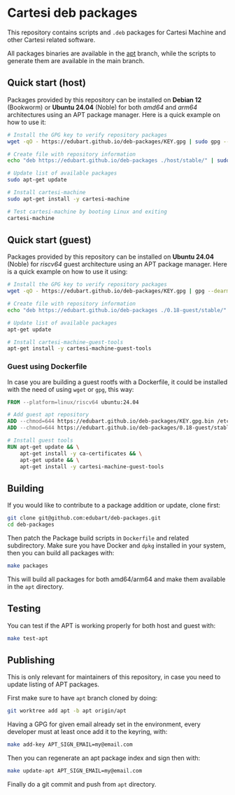 # Cartesi deb packages

This repository contains scripts and `.deb` packages for Cartesi Machine and other Cartesi related software.

All packages binaries are available in the [apt](/tree/apt) branch,
while the scripts to generate them are available in the main branch.

## Quick start (host)

Packages provided by this repository can be installed on **Debian 12** (Bookworm) or **Ubuntu 24.04** (Noble) for both *amd64* and *arm64* architectures using an APT package manager.
Here is a quick example on how to use it:

```sh
# Install the GPG key to verify repository packages
wget -qO - https://edubart.github.io/deb-packages/KEY.gpg | sudo gpg --dearmor -o /etc/apt/trusted.gpg.d/cartesi-archive-keyring.gpg

# Create file with repository information
echo "deb https://edubart.github.io/deb-packages ./host/stable/" | sudo tee /etc/apt/sources.list.d/cartesi-host.list

# Update list of available packages
sudo apt-get update

# Install cartesi-machine
sudo apt-get install -y cartesi-machine

# Test cartesi-machine by booting Linux and exiting
cartesi-machine
```

## Quick start (guest)

Packages provided by this repository can be installed on **Ubuntu 24.04** (Noble) for *riscv64* guest architecture using an APT package manager.
Here is a quick example on how to use it using:

```sh
# Install the GPG key to verify repository packages
wget -qO - https://edubart.github.io/deb-packages/KEY.gpg | gpg --dearmor -o /etc/apt/trusted.gpg.d/cartesi-archive-keyring.gpg

# Create file with repository information
echo "deb https://edubart.github.io/deb-packages ./0.18-guest/stable/" | tee /etc/apt/sources.list.d/cartesi-guest.list

# Update list of available packages
apt-get update

# Install cartesi-machine-guest-tools
apt-get install -y cartesi-machine-guest-tools
```

### Guest using Dockerfile

In case you are building a guest rootfs with a Dockerfile, it could be installed with the need of using `wget` or `gpg`, this way:

```Dockerfile
FROM --platform=linux/riscv64 ubuntu:24.04

# Add guest apt repository
ADD --chmod=644 https://edubart.github.io/deb-packages/KEY.gpg.bin /etc/apt/trusted.gpg.d/cartesi-archive-keyring.gpg
ADD --chmod=644 https://edubart.github.io/deb-packages/0.18-guest/stable/sources.list /etc/apt/sources.list.d/cartesi-guest.list

# Install guest tools
RUN apt-get update && \
    apt-get install -y ca-certificates && \
    apt-get update && \
    apt-get install -y cartesi-machine-guest-tools
```

## Building

If you would like to contribute to a package addition or update, clone first:

```sh
git clone git@github.com:edubart/deb-packages.git
cd deb-packages
```

Then patch the Package build scripts in `Dockerfile` and related subdirectory.
Make sure you have Docker and `dpkg` installed in your system, then you can build all packages with:

```sh
make packages
```

This will build all packages for both amd64/arm64 and make them available in the `apt` directory.

## Testing

You can test if the APT is working properly for both host and guest with:

```sh
make test-apt
```

## Publishing

This is only relevant for maintainers of this repository,
in case you need to update listing of APT packages.

First make sure to have `apt` branch cloned by doing:

```sh
git worktree add apt -b apt origin/apt
```

Having a GPG for given email already set in the environment,
every developer must at least once add it to the keyring, with:

```sh
make add-key APT_SIGN_EMAIL=my@email.com
```

Then you can regenerate an apt package index and sign then with:

```sh
make update-apt APT_SIGN_EMAIL=my@email.com
```

Finally do a git commit and push from `apt` directory.
